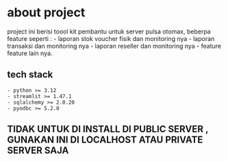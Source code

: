 # about project

project ini berisi toool kit pembantu untuk server pulsa otomax, beberpa feature seperti :
    - laporan stok voucher fisik dan monitoring nya
    - laporan transaksi dan monitoring nya
    - laporan reseller dan monitoring nya
    - feature feature lain nya.

## tech stack

    - python >= 3.12
    - streamlit >= 1.47.1
    - sqlalchemy >= 2.0.20
    - pyodbc >= 5.2.0

## TIDAK UNTUK DI INSTALL DI PUBLIC SERVER , GUNAKAN INI DI LOCALHOST ATAU PRIVATE SERVER SAJA
